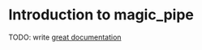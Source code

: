 # Introduction to magic_pipe

TODO: write [great documentation](http://jacobian.org/writing/great-documentation/what-to-write/)
